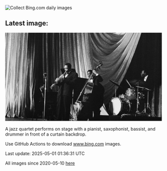 ![Collect Bing.com daily images](https://github.com/counter2015/bing-daily-images/workflows/Collect%20Bing.com%20daily%20images/badge.svg)
## Latest image:
![](images/ColtraneBand.jpg)

A jazz quartet performs on stage with a pianist, saxophonist, bassist, and drummer in front of a curtain backdrop.

Use GitHub Actions to download www.bing.com images.

Last update: 2025-05-01 01:36:31 UTC

All images since 2020-05-10 [here](https://github.com/counter2015/bing-daily-images/tree/master/images)
